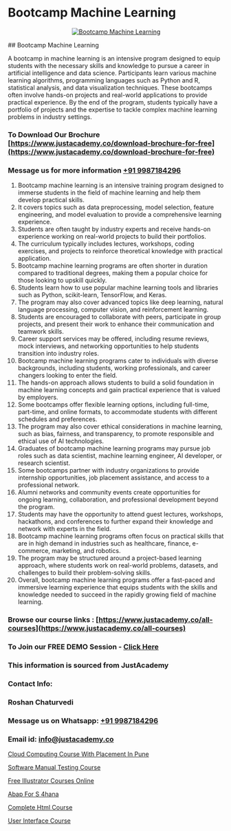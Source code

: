 # Bootcamp Machine Learning

<p align="center">
  <a href="https://justacademy.co/course-detail/machine-learning">
    <img src="https://justacademy.co/storage2/course_image/1709713428_course_image.webp" alt="Bootcamp Machine Learning">
  </a>
</p>
## Bootcamp Machine Learning

A bootcamp in machine learning is an intensive program designed to equip students with the necessary skills and knowledge to pursue a career in artificial intelligence and data science. Participants learn various machine learning algorithms, programming languages such as Python and R, statistical analysis, and data visualization techniques. These bootcamps often involve hands-on projects and real-world applications to provide practical experience. By the end of the program, students typically have a portfolio of projects and the expertise to tackle complex machine learning problems in industry settings.
### To Download Our Brochure [https://www.justacademy.co/download-brochure-for-free](https://www.justacademy.co/download-brochure-for-free)
### Message us for more information [+91 9987184296](https://api.whatsapp.com/send?phone=919987184296)
1) Bootcamp machine learning is an intensive training program designed to immerse students in the field of machine learning and help them develop practical skills.
2) It covers topics such as data preprocessing, model selection, feature engineering, and model evaluation to provide a comprehensive learning experience.
3) Students are often taught by industry experts and receive hands-on experience working on real-world projects to build their portfolios.
4) The curriculum typically includes lectures, workshops, coding exercises, and projects to reinforce theoretical knowledge with practical application.
5) Bootcamp machine learning programs are often shorter in duration compared to traditional degrees, making them a popular choice for those looking to upskill quickly.
6) Students learn how to use popular machine learning tools and libraries such as Python, scikit-learn, TensorFlow, and Keras.
7) The program may also cover advanced topics like deep learning, natural language processing, computer vision, and reinforcement learning.
8) Students are encouraged to collaborate with peers, participate in group projects, and present their work to enhance their communication and teamwork skills.
9) Career support services may be offered, including resume reviews, mock interviews, and networking opportunities to help students transition into industry roles.
10) Bootcamp machine learning programs cater to individuals with diverse backgrounds, including students, working professionals, and career changers looking to enter the field.
11) The hands-on approach allows students to build a solid foundation in machine learning concepts and gain practical experience that is valued by employers.
12) Some bootcamps offer flexible learning options, including full-time, part-time, and online formats, to accommodate students with different schedules and preferences.
13) The program may also cover ethical considerations in machine learning, such as bias, fairness, and transparency, to promote responsible and ethical use of AI technologies.
14) Graduates of bootcamp machine learning programs may pursue job roles such as data scientist, machine learning engineer, AI developer, or research scientist.
15) Some bootcamps partner with industry organizations to provide internship opportunities, job placement assistance, and access to a professional network.
16) Alumni networks and community events create opportunities for ongoing learning, collaboration, and professional development beyond the program.
17) Students may have the opportunity to attend guest lectures, workshops, hackathons, and conferences to further expand their knowledge and network with experts in the field.
18) Bootcamp machine learning programs often focus on practical skills that are in high demand in industries such as healthcare, finance, e-commerce, marketing, and robotics.
19) The program may be structured around a project-based learning approach, where students work on real-world problems, datasets, and challenges to build their problem-solving skills.
20) Overall, bootcamp machine learning programs offer a fast-paced and immersive learning experience that equips students with the skills and knowledge needed to succeed in the rapidly growing field of machine learning.

### Browse our course links : [https://www.justacademy.co/all-courses](https://www.justacademy.co/all-courses) 
### To Join our FREE DEMO Session - [Click Here](https://www.justacademy.co/register-for-course-demo)


### This information is sourced from JustAcademy
### Contact Info:
### Roshan Chaturvedi
### Message us on Whatsapp: [+91 9987184296](https://api.whatsapp.com/send?phone=919987184296)
### Email id: [info@justacademy.co](mailto:info@justacademy.co)
                
[Cloud Computing Course With Placement In Pune](https://www.linkedin.com/pulse/cloud-computing-course-placement-pune-justacademy-thane-ro8cc?trackingId=RItkq7BWXXJS%2F61wsqrTGg%3D%3D&lipi=urn%3Ali%3Apage%3Ad_flagship3_company_admin%3BrywBFcmPR%2Fa2AS7mF8zFDQ%3D%3D)

[Software Manual Testing Course](https://www.linkedin.com/pulse/software-manual-testing-course-justacademy-san-jose-6syjf?trackingId=GbQjrIlj%2FcPsSWy3pTXVLw%3D%3D&lipi=urn%3Ali%3Apage%3Ad_flagship3_company_admin%3BNvzTf3fnQO%2BVBqBGA8b0%2Bw%3D%3D)

[Free Illustrator Courses Online](https://medium.com/@akanshapatil/free-illustrator-courses-online-013d4a078a23)

[Abap For S 4hana](https://medium.com/@mistersumit961/abap-for-s-4hana-1c907019f410)

[Complete Html Course](https://justacademyin.github.io/justacademy/complete-html-course)

[User Interface Course](https://justacademyin.github.io/justacademy/user-interface-course)

